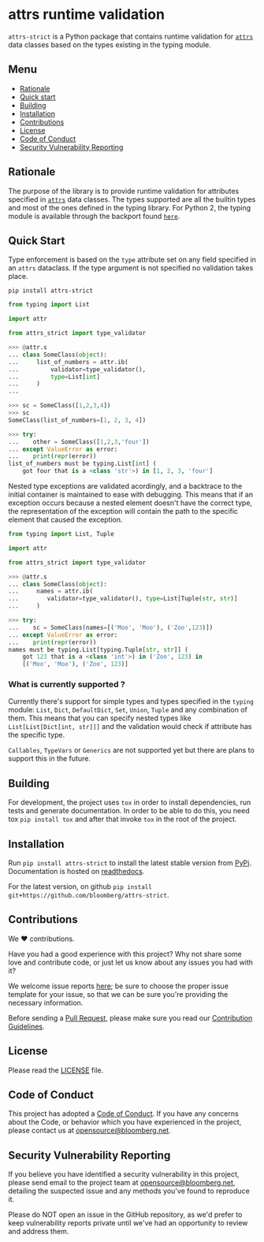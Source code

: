 # attrs runtime validation

`attrs-strict` is a Python package that contains runtime validation for [`attrs`]((https://github.com/python-attrs/attrs)) data classes based on the types existing in the typing module.

## Menu

- [Rationale](#rationale)
- [Quick start](#quick-start)
- [Building](#building)
- [Installation](#installation)
- [Contributions](#contributions)
- [License](#license)
- [Code of Conduct](#code-of-conduct)
- [Security Vulnerability Reporting](#security-vulnerability-reporting)

## Rationale

The purpose of the library is to provide runtime validation for attributes specified in
[`attrs`](https://www.attrs.org/en/stable/) data classes. The types supported are all the builtin
types and most of the ones defined in the typing library. For Python 2, the typing module is
available through the backport found [`here`](https://pypi.org/project/typing/>).

## Quick Start
Type enforcement is based on the `type` attribute set on any field specified in an `attrs` dataclass. If the type argument is not specified no validation takes place.

`pip install attrs-strict`

```python
from typing import List

import attr

from attrs_strict import type_validator

>>> @attr.s
... class SomeClass(object):
...     list_of_numbers = attr.ib(
...         validator=type_validator(),
...         type=List[int]
...     )
...

>>> sc = SomeClass([1,2,3,4])
>>> sc
SomeClass(list_of_numbers=[1, 2, 3, 4])

>>> try:
...    other = SomeClass([1,2,3,'four'])
... except ValueError as error:
...    print(repr(error))
list_of_numbers must be typing.List[int] (
    got four that is a <class 'str'>) in [1, 2, 3, 'four']
```

Nested type exceptions are validated acordingly, and a backtrace to the initial container is maintained to ease with debugging. This means that if an exception occurs because a nested element doesn't have the correct type, the representation of the exception will contain the path to the specific element that caused the exception.


```python
from typing import List, Tuple

import attr

from attrs_strict import type_validator

>>> @attr.s
... class SomeClass(object):
...     names = attr.ib(
...        validator=type_validator(), type=List[Tuple(str, str)]
...     )

>>> try:
...    sc = SomeClass(names=[('Moo', 'Moo'), ('Zoo',123)])
... except ValueError as error:
...    print(repr(error))
names must be typing.List[typing.Tuple[str, str]] (
    got 123 that is a <class 'int'>) in ('Zoo', 123) in
    [('Moo', 'Moo'), ('Zoo', 123)]
```

### What is currently supported ?

Currently there's support for simple types and types specified in the `typing` module: `List`, `Dict`, `DefaultDict`, `Set`, `Union`, `Tuple` and any combination of them. This means that you can specify nested types like `List[List[Dict[int, str]]]` and the validation would check if attribute has the specific type.

`Callables`, `TypeVars` or `Generics` are not supported yet but there are plans to support this in the future.

## Building

For development, the project uses `tox` in order to install dependencies, run tests and generate documentation. In order to be able to do this, you need tox `pip install tox` and after that invoke `tox` in the root of the project.

## Installation

Run `pip install attrs-strict` to install the latest stable version from [PyPi](https://pypi.org/project/attrs-strict/). Documentation is hosted on [readthedocs](https://pypi.org/project/attrs/).

For the latest version, on github `pip install git+https://github.com/bloomberg/attrs-strict`.

## Contributions

We :heart: contributions.

Have you had a good experience with this project? Why not share some love and contribute code, or just let us know about any issues you had with it?

We welcome issue reports [here](../../issues); be sure to choose the proper issue template for your issue, so that we can be sure you're providing the necessary information.

Before sending a [Pull Request](../../pulls), please make sure you read our
[Contribution Guidelines](https://github.com/bloomberg/.github/blob/master/CONTRIBUTING.md).

## License

Please read the [LICENSE](LICENSE) file.

## Code of Conduct

This project has adopted a [Code of Conduct](https://github.com/bloomberg/.github/blob/master/CODE_OF_CONDUCT.md).
If you have any concerns about the Code, or behavior which you have experienced in the project, please
contact us at opensource@bloomberg.net.

## Security Vulnerability Reporting

If you believe you have identified a security vulnerability in this project, please send email to the project
team at opensource@bloomberg.net, detailing the suspected issue and any methods you've found to reproduce it.

Please do NOT open an issue in the GitHub repository, as we'd prefer to keep vulnerability reports private until
we've had an opportunity to review and address them.
